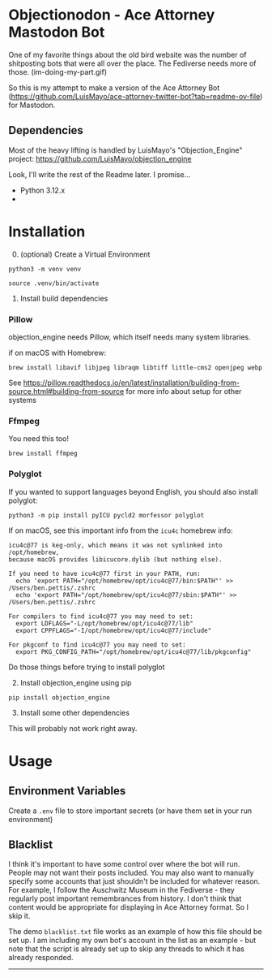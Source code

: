# Objectionodon - Ace Attorney Mastodon Bot

One of my favorite things about the old bird website was the number of shitposting bots that were all over the place. The Fediverse needs more of those. (im-doing-my-part.gif)

So this is my attempt to make a version of the Ace Attorney Bot (https://github.com/LuisMayo/ace-attorney-twitter-bot?tab=readme-ov-file) for Mastodon.

## Dependencies

Most of the heavy lifting is handled by LuisMayo's "Objection_Engine" project: https://github.com/LuisMayo/objection_engine 

Look, I'll write the rest of the Readme later. I promise...

- Python 3.12.x
- 

# Installation

0. (optional) Create a Virtual Environment 

`python3 -m venv venv`

`source .venv/bin/activate`

1. Install build dependencies

### Pillow 

objection_engine needs Pillow, which itself needs many system libraries. 

if on macOS with Homebrew:

`brew install libavif libjpeg libraqm libtiff little-cms2 openjpeg webp`

See https://pillow.readthedocs.io/en/latest/installation/building-from-source.html#building-from-source for more info about setup for other systems

### Ffmpeg

You need this too! 

`brew install ffmpeg`

### Polyglot

If you wanted to support languages beyond English, you should also install polyglot:

`python3 -m pip install pyICU pycld2 morfessor polyglot`

If on macOS, see this important info from the `icu4c` homebrew info:

```
icu4c@77 is keg-only, which means it was not symlinked into /opt/homebrew,
because macOS provides libicucore.dylib (but nothing else).

If you need to have icu4c@77 first in your PATH, run:
  echo 'export PATH="/opt/homebrew/opt/icu4c@77/bin:$PATH"' >> /Users/ben.pettis/.zshrc
  echo 'export PATH="/opt/homebrew/opt/icu4c@77/sbin:$PATH"' >> /Users/ben.pettis/.zshrc

For compilers to find icu4c@77 you may need to set:
  export LDFLAGS="-L/opt/homebrew/opt/icu4c@77/lib"
  export CPPFLAGS="-I/opt/homebrew/opt/icu4c@77/include"

For pkgconf to find icu4c@77 you may need to set:
  export PKG_CONFIG_PATH="/opt/homebrew/opt/icu4c@77/lib/pkgconfig"
```

Do those things before trying to install polyglot

2. Install objection_engine using pip


`pip install objection_engine`


3. Install some other dependencies 

This will probably not work right away. 



# Usage

## Environment Variables

Create a `.env` file to store important secrets (or have them set in your run environment)

## Blacklist

I think it's important to have some control over where the bot will run. People may not want their posts included. You may also want to manually specify some accounts that just shouldn't be included for whatever reason. For example, I follow the Auschwitz Museum in the Fediverse - they regularly post important remembrances from history. I don't think that content would be appropriate for displaying in Ace Attorney format. So I skip it. 

The demo `blacklist.txt` file works as an example of how this file should be set up. I am including my own bot's account in the list as an example - but note that the script is already set up to skip any threads to which it has already responded.


---
